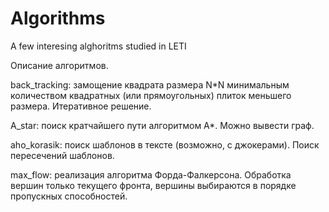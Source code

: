 # Algorithms
A few interesing alghoritms studied in LETI

Описание алгоритмов.

back_tracking: замощение квадрата размера N*N минимальным количеством квадратных (или прямоугольных) плиток меньшего размера. Итеративное решение.

A_star: поиск кратчайшего пути алгоритмом A*. Можно вывести граф.

aho_korasik: поиск шаблонов в тексте (возможно, с джокерами). Поиск пересечений шаблонов.

max_flow: реализация алгоритма Форда-Фалкерсона. Обработка вершин только текущего фронта, вершины выбираются в порядке пропускных способностей. 
